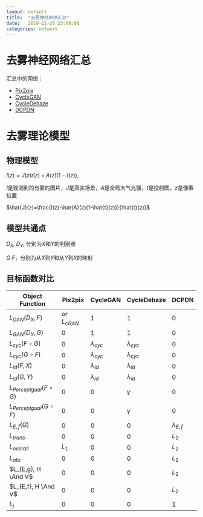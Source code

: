 ```yaml
---
layout: default
title:  "去雾神经网络汇总"
date:   2019-11-26 23:00:00
categories: network
---
```


# 去雾神经网络汇总

汇总中的网络：
* [Pix2pix](/network/2019/11/26/pix2pix.html)
* [CycleGAN](https://jiangcy1994.github.io/network/2019/11/25/cycle-dehaze.html)
* [CycleDehaze](2019-11-25-cycle-dehaze.markdown)
* [DCPDN](2019-11-25-dcpdn.markdown)

# 去雾理论模型

## 物理模型

$I(z)=J(z)t(z)+A(z)(1−t(z))$,

$I$是观测到的有雾的图片，$J$是真实场景，$A$是全局大气光强，$t$是投射图，$z$是像素位置

$\hat{J}(z)=\frac{I(z)-\hat{A}(z)(1-\hat{t}(z))}{\hat{t}(z)}$

## 模型共通点

$D_X$, $D_Y$, 分别为$X$和$Y$的判别器

$G$ $F$，分别为从$X$到$Y$和从$Y$到$X$的映射

## 目标函数对比

| Object Function             | Pix2pix       | CycleGAN        | CycleDehaze     | DCPDN           |
| --------------------------- | ------------- | --------------- | --------------- | --------------- |
| $L_{GAN}(D_X,F)$            | or $L_{cGAN}$ | 1               | 1               | 0               |
| $L_{GAN}(D_Y,G)$            | 0             | 1               | 1               | 0               |
| $L_{cyc}(F\circ G)$         | 0             | $\lambda_{cyc}$ | $\lambda_{cyc}$ | 0               |
| $L_{cyc}(G\circ F)$         | 0             | $\lambda_{cyc}$ | $\lambda_{cyc}$ | 0               |
| $L_{id}(F, X)$              | 0             | $\lambda_{id}$  | $\lambda_{id}$  | 0               |
| $L_{id}(G, Y)$              | 0             | $\lambda_{id}$  | $\lambda_{id}$  | 0               |
| $L_{Perceptgual}(F\circ G)$ | 0             | 0               | $\gamma$        | 0               |
| $L_{Perceptgual}(G\circ F)$ | 0             | 0               | $\gamma$        | 0               |
| $L_{E,f}(G)$                | 0             | 0               | 0               | $\lambda_{E,f}$ |
| $L_{trans}$                 | 0             | 0               | 0               | $L_2$           |
| $L_{overall}$               | $L_1$         | 0               | 0               | $L_2$           |
| $L_{ato}$                   | 0             | 0               | 0               | $L_2$           |
| $L_{E,g}, H \And V$         | 0             | 0               | 0               | $L_2$           |
| $L_{E,f}, H \And V$         | 0             | 0               | 0               | $L_2$           |
| $L_{j}$                     | 0             | 0               | 0               | 1               |
